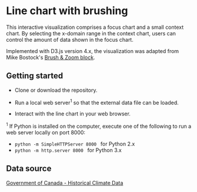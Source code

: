 # Line chart with brushing

This interactive visualization comprises a focus chart and a small context chart. By selecting the x-domain range in the context chart, users can control the amount of data shown in the focus chart. 

Implemented with D3.js version 4.x, the visualization was adapted from Mike Bostock's [Brush & Zoom block](https://bl.ocks.org/mbostock/34f08d5e11952a80609169b7917d4172).

## Getting started

* Clone or download the repository. 

* Run a local web server<sup>1</sup> so that the external data file can be loaded.

* Interact with the line chart in your web browser.

<sup>1</sup> If Python is installed on the computer, execute one of the following to run a web server locally on port 8000: 

* ```python -m SimpleHTTPServer 8000 ``` for Python 2.x
* ```python -m http.server 8000 ``` for Python 3.x

## Data source

[Government of Canada - Historical Climate Data](http://climate.weather.gc.ca/historical_data/search_historic_data_stations_e.html?searchType=stnName&timeframe=1&txtStationName=VICTORIA+INTL+A&searchMethod=contains&optLimit=yearRange&StartYear=1840&EndYear=2017&Year=2017&Month=12&Day=21&selRowPerPage=25)

